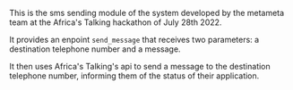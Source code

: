 This is the sms sending module of the system developed by the metameta team at the Africa's Talking hackathon of July 28th 2022.

It provides an enpoint `send_message` that receives two parameters: a destination telephone number and a message.

It then uses Africa's Talking's api to send a message to the destination telephone number, informing them of the status of their application.
